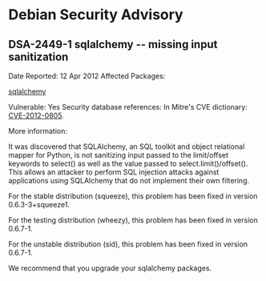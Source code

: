 
Debian Security Advisory
========================


DSA-2449-1 sqlalchemy -- missing input sanitization
---------------------------------------------------



Date Reported:
12 Apr 2012
Affected Packages:

[sqlalchemy](https://packages.debian.org/src:sqlalchemy)

Vulnerable:
Yes
Security database references:
In Mitre's CVE dictionary: [CVE-2012-0805](https://security-tracker.debian.org/tracker/CVE-2012-0805).  

More information:

It was discovered that SQLAlchemy, an SQL toolkit and object relational
mapper for Python, is not sanitizing input passed to the limit/offset
keywords to select() as well as the value passed to select.limit()/offset().
This allows an attacker to perform SQL injection attacks against
applications using SQLAlchemy that do not implement their own filtering.


For the stable distribution (squeeze), this problem has been fixed in
version 0.6.3-3+squeeze1.


For the testing distribution (wheezy), this problem has been fixed in
version 0.6.7-1.


For the unstable distribution (sid), this problem has been fixed in
version 0.6.7-1.


We recommend that you upgrade your sqlalchemy packages.





